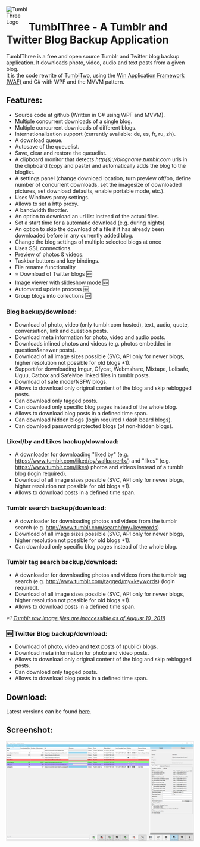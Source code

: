 <img align="left" width="60" height="60" src="https://github.com/TumblThreeApp/TumblThree/wiki/images/tumblthree_icon.png" alt="TumblThree Logo">

# TumblThree - A Tumblr and Twitter Blog Backup Application

TumblThree is a free and open source Tumblr and Twitter blog backup application. It downloads photo, video, audio and text posts from a given blog.<br/>
It is the code rewrite of [TumblTwo](https://github.com/johanneszab/TumblTwo), using the [Win Application Framework (WAF)](https://github.com/jbe2277/waf) and C# with WPF and the MVVM pattern.

## Features:

* Source code at github (Written in C# using WPF and MVVM).
* Multiple concurrent downloads of a single blog.
* Multiple concurrent downloads of different blogs.
* Internationalization support (currently available: de, es, fr, ru, zh).
* A download queue.
* Autosave of the queuelist.
* Save, clear and restore the queuelist.
* A clipboard monitor that detects *http(s)://blogname.tumblr.com* urls in the clipboard (copy and paste) and automatically adds the blog to the bloglist.
* A settings panel (change download location, turn preview off/on, define number of concurrent downloads, set the imagesize of downloaded pictures, set download defaults, enable portable mode, etc.).
* Uses Windows proxy settings.
* Allows to set a http proxy.
* A bandwidth throttler.
* An option to download an url list instead of the actual files.
* Set a start time for a automatic download (e.g. during nights).
* An option to skip the download of a file if it has already been downloaded before in any currently added blog.
* Change the blog settings of multiple selected blogs at once
* Uses SSL connections.
* Preview of photos & videos.
* Taskbar buttons and key bindings.
* File rename functionality
* :star: Download of Twitter blogs 🆕
* Image viewer with slideshow mode 🆕
* Automated update process 🆕
* Group blogs into collections 🆕

### Blog backup/download:

* Download of photo, video (only tumblr.com hosted), text, audio, quote, conversation, link and question posts.
* Download meta information for photo, video and audio posts.
* Downloads inlined photos and videos (e.g. photos embedded in question&answer posts).
* Download of all image sizes possible (SVC, API only for newer blogs, higher resolution not possible for old blogs *1).
* Support for downloading Imgur, Gfycat, Webmshare, Mixtape, Lolisafe, Uguu, Catbox and SafeMoe linked files in tumblr posts.
* Download of safe mode/NSFW blogs.
* Allows to download only original content of the blog and skip reblogged posts.
* Can download only tagged posts.
* Can download only specific blog pages instead of the whole blog.
* Allows to download blog posts in a defined time span.
* Can download hidden blogs (login required / dash board blogs).
* Can download password protected blogs (of non-hidden blogs).

### Liked/by and Likes backup/download:

* A downloader for downloading "liked by" (e.g. https://www.tumblr.com/liked/by/wallpaperfx/) and "likes" (e.g. https://www.tumblr.com/likes) photos and videos instead of a tumblr blog (login required).
* Download of all image sizes possible (SVC, API only for newer blogs, higher resolution not possible for old blogs *1).
* Allows to download posts in a defined time span. 

### Tumblr search backup/download:

* A downloader for downloading photos and videos from the tumblr search (e.g. http://www.tumblr.com/search/my+keywords).
* Download of all image sizes possible (SVC, API only for newer blogs, higher resolution not possible for old blogs *1).
* Can download only specific blog pages instead of the whole blog.

### Tumblr tag search backup/download:

* A downloader for downloading photos and videos from the tumblr tag search (e.g. http://www.tumblr.com/tagged/my+keywords) (login required).
* Download of all image sizes possible (SVC, API only for newer blogs, higher resolution not possible for old blogs *1).
* Allows to download posts in a defined time span.

_*1 [Tumblr raw image files are inaccessible as of August 10, 2018](https://github.com/johanneszab/TumblThree/issues/261)_

### 🆕 Twitter Blog backup/download:

* Download of photo, video and text posts of (public) blogs.
* Download meta information for photo and video posts.
* Allows to download only original content of the blog and skip reblogged posts.
* Can download only tagged posts.
* Allows to download blog posts in a defined time span.

## Download:

Latest versions can be found [here](https://github.com/TumblThreeApp/TumblThree/releases).

## Screenshot:
[![TumblThree Main UI](images/tumblthree.png)](images/tumblthree.png)
